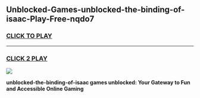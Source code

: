 
## Unblocked-Games-unblocked-the-binding-of-isaac-Play-Free-nqdo7
<h3>
<a href="https://premium76.site?title=unblocked-the-binding-of-isaac&ref=18A1">CLICK TO PLAY</a></h3>
<hr>

<h3>
<a href="https://premium76.site?title=unblocked-the-binding-of-isaac&ref=18A1">CLICK 2 PLAY</a>
  
</h3>

<a href="https://premium76.site?title=unblocked-the-binding-of-isaac&ref=18A1"><img src="https://clearcache.store/games.png"></a>


**unblocked-the-binding-of-isaac games unblocked: Your Gateway to Fun and Accessible Online Gaming**

